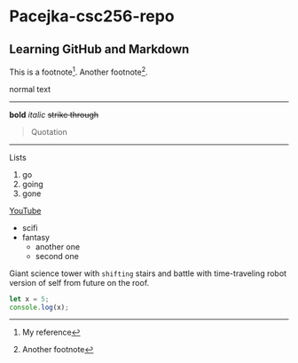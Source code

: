 # Pacejka-csc256-repo
## Learning GitHub and Markdown

This is a footnote[^1]. Another footnote[^2].

[^1]: My reference
[^2]: Another footnote

normal text 
*** 
**bold** 
*italic* 
~~strike through~~
> Quotation 
***
Lists
1. go
2. going
3. gone

[YouTube](https://www.youtube.com/ "YouTube")

+ scifi
+ fantasy
   - another one
   - second one

Giant science tower with `shifting` stairs and battle with time-traveling robot version of self from future on the roof.

```js
let x = 5;
console.log(x);
```
